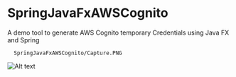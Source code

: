 # SpringJavaFxAWSCognito
A demo tool to generate AWS Cognito temporary Credentials using Java FX and Spring


      SpringJavaFxAWSCognito/Capture.PNG
![Alt text](SpringJavaFxAWSCognito/Capture.PNG "ScreenShot")
